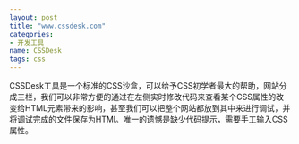```yaml
---
layout: post
title: "www.cssdesk.com"
categories:
- 开发工具
name: CSSDesk
tags: css
---
```


CSSDesk工具是一个标准的CSS沙盒，可<!--break-->以给予CSS初学者最大的帮助，网站分成三栏，我们可以非常方便的通过在左侧实时修改代码来查看某个CSS属性的改变给HTML元素带来的影响，甚至我们可以把整个网站都放到其中来进行调试，并将调试完成的文件保存为HTMl。唯一的遗憾是缺少代码提示，需要手工输入CSS属性。
